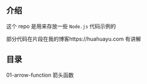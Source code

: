 ## 介绍

这个 repo 是用来存放一些 `Node.js` 代码示例的

部分代码在片段在我的博客https://huahuayu.com 有讲解

## 目录

01-arrow-function 箭头函数
